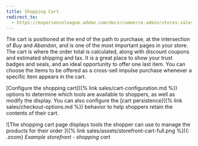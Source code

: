 ```yaml
---
title: Shopping Cart
redirect_to:
  - https://experienceleague.adobe.com/docs/commerce-admin/stores-sales/point-of-purchase/cart/cart.html
---
```


The cart is positioned at the end of the path to purchase, at the intersection of _Buy_ and _Abandon_, and is one of the most important pages in your store. The cart is where the order total is calculated, along with discount coupons and estimated shipping and tax. It is a great place to show your trust badges and seals, and an ideal opportunity to offer one last item. You can choose the items to be offered as a cross-sell impulse purchase whenever a specific item appears in the cart.

[Configure the shopping cart]({% link sales/cart-configuration.md %}) options to determine which tools are available to shoppers, as well as modify the display. You can also configure the [cart persistence]({% link sales/checkout-options.md %}) behavior to help shoppers retain the contents of their cart.

![The shopping cart page displays tools the shopper can use to manage the products for their order ]({% link sales/assets/storefront-cart-full.png %}){: .zoom}
_Example storefront - shopping cart_
